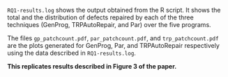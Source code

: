 `RQ1-results.log` shows the output obtained from the R script. It shows the total and 
the distribution of defects repaired by each of the three techniques (GenProg, TRPAutoRepair, and Par)
over the five programs. 

The files `gp_patchcount.pdf`, `par_patchcount.pdf`, and `trp_patchcount.pdf` are the plots generated 
for GenProg, Par, and TRPAutoRepair respectively using the data described in `RQ1-results.log`. 

**This replicates results described in Figure 3 of the paper.**

